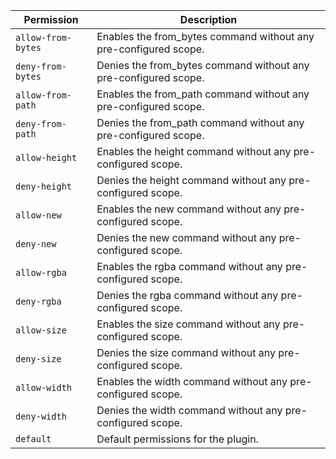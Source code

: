 | Permission | Description |
|------|-----|
|`allow-from-bytes`|Enables the from_bytes command without any pre-configured scope.|
|`deny-from-bytes`|Denies the from_bytes command without any pre-configured scope.|
|`allow-from-path`|Enables the from_path command without any pre-configured scope.|
|`deny-from-path`|Denies the from_path command without any pre-configured scope.|
|`allow-height`|Enables the height command without any pre-configured scope.|
|`deny-height`|Denies the height command without any pre-configured scope.|
|`allow-new`|Enables the new command without any pre-configured scope.|
|`deny-new`|Denies the new command without any pre-configured scope.|
|`allow-rgba`|Enables the rgba command without any pre-configured scope.|
|`deny-rgba`|Denies the rgba command without any pre-configured scope.|
|`allow-size`|Enables the size command without any pre-configured scope.|
|`deny-size`|Denies the size command without any pre-configured scope.|
|`allow-width`|Enables the width command without any pre-configured scope.|
|`deny-width`|Denies the width command without any pre-configured scope.|
|`default`|Default permissions for the plugin.|
